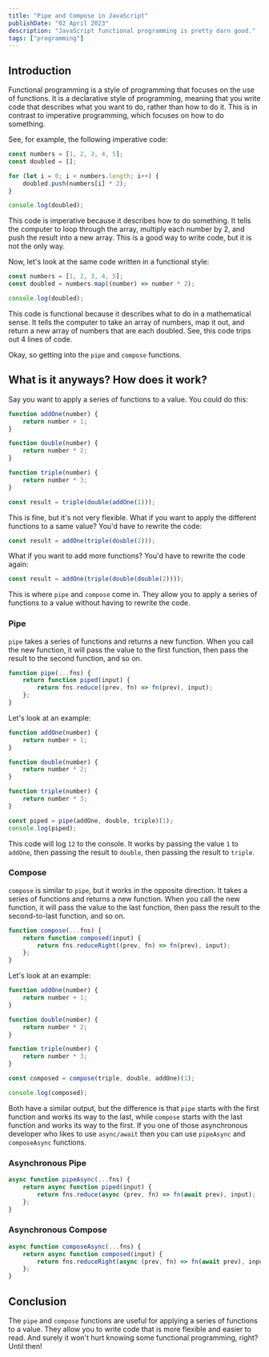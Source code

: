 ```yaml
---
title: "Pipe and Compose in JavaScript"
publishDate: "02 April 2023"
description: "JavaScript functional programming is pretty darn good."
tags: ["programming"]
---
```


## Introduction

Functional programming is a style of programming that focuses on the use of functions. It is a declarative style of programming, meaning that you write code that describes what you want to do, rather than how to do it. This is in contrast to imperative programming, which focuses on how to do something.

See, for example, the following imperative code:

```js
const numbers = [1, 2, 3, 4, 5];
const doubled = [];

for (let i = 0; i < numbers.length; i++) {
	doubled.push(numbers[i] * 2);
}

console.log(doubled);
```

This code is imperative because it describes how to do something. It tells the computer to loop through the array, multiply each number by 2, and push the result into a new array. This is a good way to write code, but it is not the only way.

Now, let's look at the same code written in a functional style:

```js
const numbers = [1, 2, 3, 4, 5];
const doubled = numbers.map((number) => number * 2);

console.log(doubled);
```

This code is functional because it describes what to do in a mathematical sense. It tells the computer to take an array of numbers, map it out, and return a new array of numbers that are each doubled.
See, this code trips out 4 lines of code.

Okay, so getting into the `pipe` and `compose` functions.

## What is it anyways? How does it work?

Say you want to apply a series of functions to a value. You could do this:

```js
function addOne(number) {
	return number + 1;
}

function double(number) {
	return number * 2;
}

function triple(number) {
	return number * 3;
}

const result = triple(double(addOne(1)));
```

This is fine, but it's not very flexible. What if you want to apply the different functions to a same value? You'd have to rewrite the code:

```js
const result = addOne(triple(double(2)));
```

What if you want to add more functions? You'd have to rewrite the code again:

```js
const result = addOne(triple(double(double(2))));
```

This is where `pipe` and `compose` come in. They allow you to apply a series of functions to a value without having to rewrite the code.

### Pipe

`pipe` takes a series of functions and returns a new function. When you call the new function, it will pass the value to the first function, then pass the result to the second function, and so on.

```js
function pipe(...fns) {
	return function piped(input) {
		return fns.reduce((prev, fn) => fn(prev), input);
	};
}
```

Let's look at an example:

```js
function addOne(number) {
	return number + 1;
}

function double(number) {
	return number * 2;
}

function triple(number) {
	return number * 3;
}

const piped = pipe(addOne, double, triple)(1);
console.log(piped);
```

This code will log `12` to the console. It works by passing the value `1` to `addOne`, then passing the result to `double`, then passing the result to `triple`.

### Compose

`compose` is similar to `pipe`, but it works in the opposite direction. It takes a series of functions and returns a new function. When you call the new function, it will pass the value to the last function, then pass the result to the second-to-last function, and so on.

```js
function compose(...fns) {
	return function composed(input) {
		return fns.reduceRight((prev, fn) => fn(prev), input);
	};
}
```

Let's look at an example:

```js
function addOne(number) {
	return number + 1;
}

function double(number) {
	return number * 2;
}

function triple(number) {
	return number * 3;
}

const composed = compose(triple, double, addOne)(1);

console.log(composed);
```

Both have a similar output, but the difference is that `pipe` starts with the first function and works its way to the last, while `compose` starts with the last function and works its way to the first.
If you one of those asynchronous developer who likes to use `async/await` then you can use `pipeAsync` and `composeAsync` functions.

### Asynchronous Pipe

```js
async function pipeAsync(...fns) {
	return async function piped(input) {
		return fns.reduce(async (prev, fn) => fn(await prev), input);
	};
}
```

### Asynchronous Compose

```js
async function composeAsync(...fns) {
	return async function composed(input) {
		return fns.reduceRight(async (prev, fn) => fn(await prev), input);
	};
}
```

## Conclusion

The `pipe` and `compose` functions are useful for applying a series of functions to a value. They allow you to write code that is more flexible and easier to read.
And surely it won't hurt knowing some functional programming, right? Until then!
